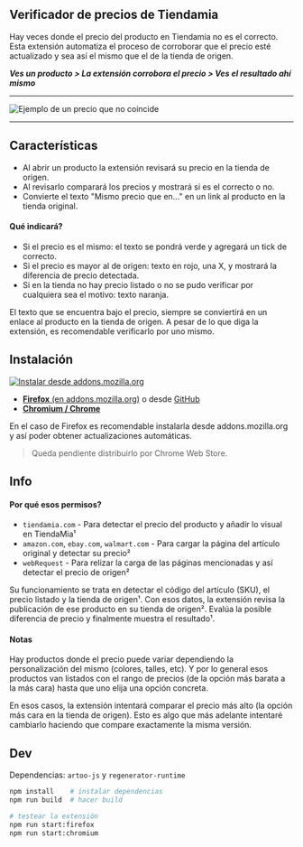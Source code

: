 ## Verificador de precios de Tiendamia
Hay veces donde el precio del producto en Tiendamia no es el correcto. Esta extensión automatiza el proceso de corroborar que el precio esté actualizado y sea así el mismo que el de la tienda de origen.

***Ves un producto > La extensión corrobora el precio > Ves el resultado ahí mismo***

---

![Ejemplo de un precio que no coincide](https://i.imgur.com/52WuxBq.png)

---

## Características
- Al abrir un producto la extensión revisará su precio en la tienda de origen.
- Al revisarlo comparará los precios y mostrará si es el correcto o no.
- Convierte el texto "Mismo precio que en..." en un link al producto en la tienda original.

#### Qué indicará?
 - Si el precio es el mismo: el texto se pondrá verde y agregará un tick de correcto.
 - Si el precio es mayor al de origen: texto en rojo, una X, y mostrará la diferencia de precio detectada.
 - Si en la tienda no hay precio listado o no se pudo verificar por cualquiera sea el motivo: texto naranja.

El texto que se encuentra bajo el precio, siempre se conviertirá en un enlace al producto en la tienda de origen. A pesar de lo que diga la extensión, es recomendable verificarlo por uno mismo.

## Instalación
[![Instalar desde addons.mozilla.org](https://user-images.githubusercontent.com/10443522/112340646-812f9500-8c9f-11eb-9f4c-4d0045562381.png)](https://addons.mozilla.org/en-US/firefox/addon/verificador-tiendamia/)

 - [**Firefox** (en addons.mozilla.org)](https://addons.mozilla.org/en-US/firefox/addon/verificador-tiendamia/) o desde [GitHub](https://github.com/thepante/verificador-tiendamia/releases/latest/download/verificador-tiendamia-Firefox.xpi)
 - [**Chromium / Chrome**](https://github.com/thepante/verificador-tiendamia/releases/latest/download/verificador-tiendamia-Chrome.crx)

En el caso de Firefox es recomendable instalarla desde addons.mozilla.org y así poder obtener actualizaciones automáticas.
> Queda pendiente distribuirlo por Chrome Web Store.

## Info
#### Por qué esos permisos?
 - `tiendamia.com` - Para detectar el precio del producto y añadir lo visual en TiendaMia¹
 - `amazon.com`, `ebay.com`, `walmart.com` - Para cargar la página del artículo original y detectar su precio²
 - `webRequest` - Para relizar la carga de las páginas mencionadas y así detectar el precio de origen²

Su funcionamiento se trata en detectar el código del artículo (SKU), el precio listado y la tienda de origen¹. Con esos datos, la extensión revisa la publicación de ese producto en su tienda de origen². Evalúa la posible diferencia de precio y finalmente muestra el resultado¹.

#### Notas
Hay productos donde el precio puede variar dependiendo la personalización del mismo (colores, talles, etc). Y por lo general esos productos van listados con el rango de precios (de la opción más barata a la más cara) hasta que uno elija una opción concreta.

En esos casos, la extensión intentará comparar el precio más alto (la opción más cara en la tienda de origen). Esto es algo que más adelante intentaré cambiarlo haciendo que compare exactamente la misma versión.

## Dev
Dependencias: `artoo-js` y `regenerator-runtime`
```bash
npm install    # instalar dependencias
npm run build  # hacer build

# testear la extensión
npm run start:firefox
npm run start:chromium
```
